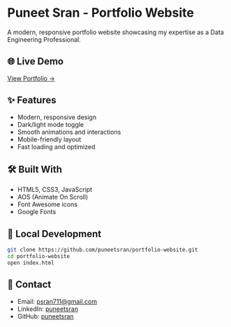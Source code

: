 # Puneet Sran - Portfolio Website

A modern, responsive portfolio website showcasing my expertise as a Data Engineering Professional.

## 🌐 Live Demo

[View Portfolio →](https://puneetsran.github.io/portfolio-website/)

## ✨ Features

- Modern, responsive design
- Dark/light mode toggle
- Smooth animations and interactions
- Mobile-friendly layout
- Fast loading and optimized

## 🛠️ Built With

- HTML5, CSS3, JavaScript
- AOS (Animate On Scroll)
- Font Awesome icons
- Google Fonts

## 🚀 Local Development

```bash
git clone https://github.com/puneetsran/portfolio-website.git
cd portfolio-website
open index.html
```

## 📧 Contact

- Email: [psran711@gmail.com](mailto:psran711@gmail.com)
- LinkedIn: [puneetsran](https://www.linkedin.com/in/puneetsran/)
- GitHub: [puneetsran](https://github.com/puneetsran)
